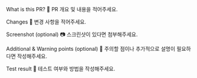 What is this PR? 👀
PR 개요 및 내용을 적어주세요.


Changes 📃
변경 사항을 적어주세요.


Screenshot (optional) 📷
스크린샷이 있다면 첨부해주세요.


Additional & Warning points (optional) 📌
주의할 점이나 추가적으로 설명이 필요하다면 작성해주세요.


Test result 🧪
테스트 여부와 방법을 작성해주세요.
